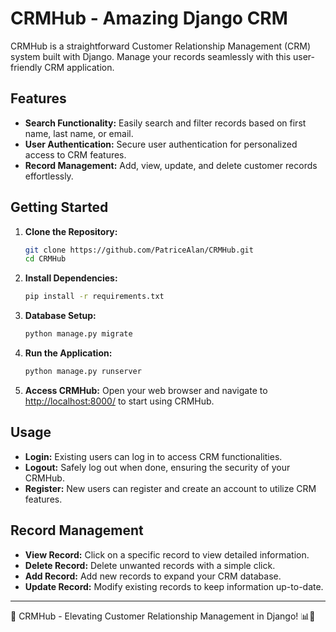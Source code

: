 # CRMHub - Amazing Django CRM

CRMHub is a straightforward Customer Relationship Management (CRM) system built with Django. Manage your records seamlessly with this user-friendly CRM application.

## Features

- **Search Functionality:** Easily search and filter records based on first name, last name, or email.
- **User Authentication:** Secure user authentication for personalized access to CRM features.
- **Record Management:** Add, view, update, and delete customer records effortlessly.

## Getting Started

1. **Clone the Repository:**
   ```bash
   git clone https://github.com/PatriceAlan/CRMHub.git
   cd CRMHub
   ```

2. **Install Dependencies:**
   ```bash
   pip install -r requirements.txt
   ```

3. **Database Setup:**
   ```bash
   python manage.py migrate
   ```

4. **Run the Application:**
   ```bash
   python manage.py runserver
   ```

5. **Access CRMHub:**
   Open your web browser and navigate to [http://localhost:8000/](http://localhost:8000/) to start using CRMHub.

## Usage

- **Login:** Existing users can log in to access CRM functionalities.
- **Logout:** Safely log out when done, ensuring the security of your CRMHub.
- **Register:** New users can register and create an account to utilize CRM features.

## Record Management

- **View Record:** Click on a specific record to view detailed information.
- **Delete Record:** Delete unwanted records with a simple click.
- **Add Record:** Add new records to expand your CRM database.
- **Update Record:** Modify existing records to keep information up-to-date.


---

🚀 CRMHub - Elevating Customer Relationship Management in Django! 📊💼
